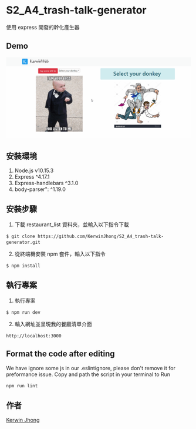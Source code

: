 # S2_A4_trash-talk-generator

使用 express 開發的幹化產生器

## Demo

![image](https://github.com/KerwinJhong/S2_A4_trash-talk-generator/blob/master/demo.gif)

## 安裝環境

1. Node.js v10.15.3
2. Express ^4.17.1
3. Express-handlebars ^3.1.0
4. body-parser": ^1.19.0

## 安裝步驟

1. 下載 restaurant_list 資料夾，並輸入以下指令下載

```
$ git clone https://github.com/KerwinJhong/S2_A4_trash-talk-generator.git
```

2. 從終端機安裝 npm 套件，輸入以下指令

```
$ npm install
```

## 執行專案

1. 執行專案

```
$ npm run dev
```

2. 輸入網址並呈現我的餐廳清單介面

```
http://localhost:3000
```

## Format the code after editing

We have ignore some js in our .eslintignore, please don't remove it for preformance issue. Copy and path the script in your terminal to Run

```bash
npm run lint
```

## 作者

[Kerwin Jhong](https://github.com/KerwinJhong)
